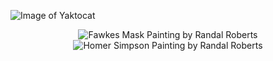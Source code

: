![Image of Yaktocat](https://octodex.github.com/images/yaktocat.png)
<p align="center">
  <img src="https://www.allofthisisforyou.com/images/2012-fawkes-randal-roberts_580.jpg" alt="Fawkes Mask Painting by Randal Roberts">
  <img src="https://www.allofthisisforyou.com/images/2009-homer-randal-roberts_580.jpg" alt="Homer Simpson Painting by Randal Roberts">
</p>

